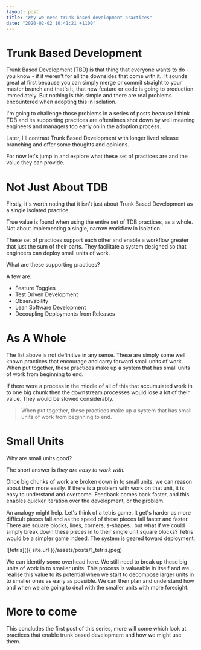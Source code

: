 ```yaml
---
layout: post
title: "Why we need trunk based development practices"
date: "2020-02-02 10:41:21 +1100"
---
```


# Trunk Based Development

Trunk Based Development (TBD) is that thing that everyone wants to do - you
know - if it weren't for all the downsides that come with it.. It sounds great
at first because you can simply merge or commit straight to your master branch
and that's it, that new feature or code is going to production immediately. But
nothing is this simple and there are real problems encountered when adopting
this in isolation.

I'm going to challenge those problems in a series of posts because I think TDB
and its supporting practices are oftentimes shot down by well meaning engineers
and managers too early on in the adoption process.

Later, I'll contrast Trunk Based Development with longer lived release branching
and offer some thoughts and opinions.

For now let's jump in and explore what these set of practices are and the value
they can provide.

# Not Just About TDB

Firstly, it's worth noting that it isn't just about Trunk Based Development as a
single isolated practice.

True value is found when using the entire set of TDB practices, as a whole. Not
about implementing a single, narrow workflow in isolation.

These set of practices support each other and enable a workflow greater that
just the sum of their parts. They facilitate a system designed so that engineers
can deploy small units of work.

What are these supporting practices?

A few are:

- Feature Toggles
- Test Driven Development
- Observability
- Lean Software Development
- Decoupling Deployments from Releases

# As A Whole

The list above is not definitive in any sense. These are simply some well known
practices that encourage and carry forward small units of work. When put
together, these practices make up a system that has small units of work from
beginning to end.

If there were a process in the middle of all of this that accumulated work in to
one big chunk then the downstream processes would lose a lot of their value.
They would be slowed considerably.

> When put together, these practices make up a system that has small units of
> work from beginning to end.

# Small Units

Why are small units good?

The short answer is _they are easy to work with._

Once big chunks of work are broken down in to small units, we can reason about
them more easily. If there is a problem with work on that unit, it is easy to
understand and overcome. Feedback comes back faster, and this enables quicker
iteration over the development, or the problem.

An analogy might help. Let's think of a tetris game. It get's harder as more
difficult pieces fall and as the speed of these pieces fall faster and faster.
There are square blocks, lines, corners, s-shapes.. but what if we could simply
break down these pieces in to their single unit square blocks?
Tetris would be a simpler game indeed. The system is geared toward deployment.

![tetris]({{ site.url }}/assets/posts/1_tetris.jpeg)

We can identify some overhead here. We still need to break up these big units of
work in to smaller units. This process is valueable in itself and we realise
this value to its potential when we start to decompose larger units in to
smaller ones as early as possible. We can then plan and understand how and when
we are going to deal with the smaller units with more foresight.

# More to come

This concludes the first post of this series, more will come which look at
practices that enable trunk based development and how we might use them.
